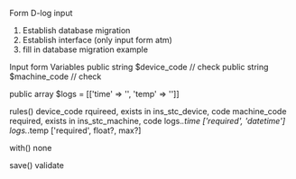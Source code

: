 Form D-log input
1. Establish database migration
2. Establish interface (only input form atm)
3. fill in database migration example

Input form
Variables
public string $device_code // check
public string $machine_code // check

public array $logs = [['time' => '', 'temp' => '']]

rules()
device_code rquireed, exists in ins_stc_device, code
machine_code required, exists in ins_stc_machine, code
logs.*.time ['required', 'datetime']
logs.*.temp ['required', float?, max?]

with()
none

save()
validate
